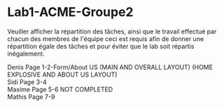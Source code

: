 # Lab1-ACME-Groupe2

Veuiller afficher la répartition des tâches, ainsi que le travail effectué par chacun des membres de l'équipe
ceci est requis afin de donner une répartition égale des tâches et pour éviter que le lab soit répartis inégalement.

Denis Page 1-2-Form/About US (MAIN AND OVERALL LAYOUT) (HOME EXPLOSIVE AND ABOUT US LAYOUT)<br>
Sidi Page 3-4 <br>
Maxime Page 5-6 NOT COMPLETED <br>
Mathis Page 7-9 <br>
